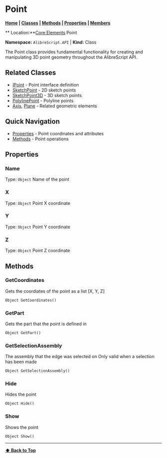 # Point

**[Home](Home) | [Classes](Classes) | [Methods](Methods-Index) | [Properties](Properties-Index) | [Members](Members-Index)**

** Location:**[Core Elements](Classes#core-elements) Point

**Namespace:** `AlibreScript.API` | **Kind:** Class

The Point class provides fundamental functionality for creating and manipulating 3D point geometry throughout the AlibreScript API.

## Related Classes
- [IPoint](IPoint) - Point interface definition
- [SketchPoint](SketchPoint) - 2D sketch points
- [SketchPoint3D](SketchPoint3D) - 3D sketch points
- [PolylinePoint](PolylinePoint) - Polyline points
- [Axis](Axis), [Plane](Plane) - Related geometric elements

## Quick Navigation
- [Properties](#properties) - Point coordinates and attributes
- [Methods](#methods) - Point operations

## Properties

### Name
Type: `Object`
Name of the point

### X
Type: `Object`
Point X coordinate

### Y
Type: `Object`
Point Y coordinate

### Z
Type: `Object`
Point Z coordinate

## Methods

### GetCoordinates
Gets the coordiates of the point as a list [X, Y, Z]

```python
Object GetCoordinates()
```

### GetPart
Gets the part that the point is defined in

```python
Object GetPart()
```

### GetSelectionAssembly
The assembly that the edge was selected on
Only valid when a selection has been made

```python
Object GetSelectionAssembly()
```

### Hide
Hides the point

```python
Object Hide()
```

### Show
Shows the point

```python
Object Show()
```

---
**[⬆ Back to Top](#point)**

